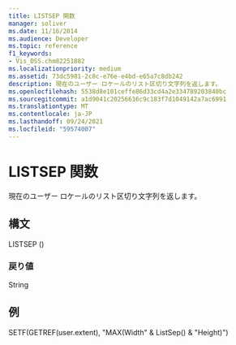 ```yaml
---
title: LISTSEP 関数
manager: soliver
ms.date: 11/16/2014
ms.audience: Developer
ms.topic: reference
f1_keywords:
- Vis_DSS.chm82251882
ms.localizationpriority: medium
ms.assetid: 73dc5981-2c8c-e76e-e4bd-e65a7c8db242
description: 現在のユーザー ロケールのリスト区切り文字列を返します。
ms.openlocfilehash: 5538d8e101ceffe86d33cd4a2e334789203840bc
ms.sourcegitcommit: a1d9041c20256616c9c183f7d1049142a7ac6991
ms.translationtype: MT
ms.contentlocale: ja-JP
ms.lasthandoff: 09/24/2021
ms.locfileid: "59574007"
---
```

# <a name="listsep-function"></a>LISTSEP 関数

現在のユーザー ロケールのリスト区切り文字列を返します。
  
## <a name="syntax"></a>構文

LISTSEP ()
  
### <a name="return-value"></a>戻り値

String
  
## <a name="example"></a>例

SETF(GETREF(user.extent), "MAX(Width" &amp; ListSep() &amp; "Height)") 
  

